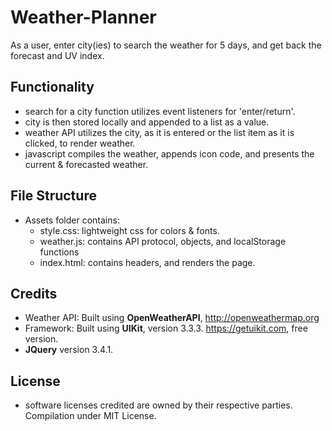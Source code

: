 # Weather-Planner

As a user, enter city(ies) to search the weather for 5 days, and get back the forecast and UV index.

## Functionality

- search for a city function utilizes event listeners for 'enter/return'.
- city is then stored locally and appended to a list as a value.
- weather API utilizes the city, as it is entered or the list item as it is clicked, to render weather.
- javascript compiles the weather, appends icon code, and presents the current & forecasted weather.

## File Structure

- Assets folder contains:
    - style.css: lightweight css for colors & fonts.
    - weather.js: contains API protocol, objects, and localStorage functions
    - index.html: contains headers, and renders the page.


## Credits

- Weather API: Built using __OpenWeatherAPI__, http://openweathermap.org
- Framework: Built using __UIKit__, version 3.3.3. https://getuikit.com, free version.
- __JQuery__ version 3.4.1.

## License

- software licenses credited are owned by their respective parties.  Compilation under MIT License.
